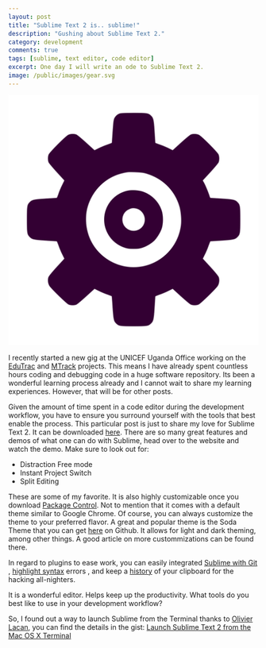```yaml
---
layout: post
title: "Sublime Text 2 is.. sublime!"
description: "Gushing about Sublime Text 2."
category: development
comments: true
tags: [sublime, text editor, code editor]
excerpt: One day I will write an ode to Sublime Text 2.
image: /public/images/gear.svg
---
```

![Sublime Text](/public/images/gear.svg)

I recently started a new gig at the UNICEF Uganda Office working on the <a href="http://edutrac.unifecuganda.org">EduTrac</a> and <a href="http://mtrack.unicefuganda.org">MTrack</a> projects. This means I have already spent countless hours coding and debugging code in a huge software repository. Its been a wonderful learning process already and I cannot wait to share my learning experiences. However, that will be for other posts.

Given the amount of time spent in a code editor during the development workflow, you have to ensure you surround yourself with the tools that best enable the process. This particular post is just to share my love for Sublime Text 2. It can be downloaded <a href="http://www.sublimetext.com/">here</a>. There are so many great features and demos of what one can do with Sublime, head over to the website and watch the demo. Make sure to look out for:


   + Distraction Free mode
   + Instant Project Switch
   + Split Editing

These are some of my favorite. It is also highly customizable once you download <a href="http://wbond.net/sublime_packages/package_control/installation">Package Control</a>.  Not to mention that it comes with a default theme similar to Google Chrome. Of course, you can always customize the theme to your preferred flavor. A great and popular theme is the Soda Theme that you can get <a href="https://github.com/buymeasoda/soda-theme/">here</a>  on Github. It allows for light and dark theming, among other things. A good article on more custommizations can be found there.

In regard to plugins to ease work, you can easily integrated <a href="https://github.com/kemayo/sublime-text-2-git">Sublime with Git</a> , <a href="https://github.com/kronuz/SublimeLinter/">highlight syntax</a> errors , and keep a <a href="https://github.com/kemayo/sublime-text-2-clipboard-history">history</a> of your clipboard for the hacking all-nighters.

It is a wonderful editor. Helps keep up the productivity. What tools do you best like to use in your development workflow?

<p class="message">
	So, I found out a way to launch Sublime from the Terminal thanks to <a href="https://github.com/olivierlacan">Olivier Lacan</a>, you can find the details in the gist:
	<a href="https://gist.github.com/olivierlacan/1195304">Launch Sublime Text 2 from the Mac OS X Terminal</a>
</p>
